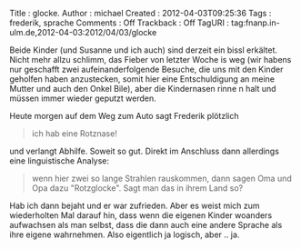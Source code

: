 Title     : glocke.
Author    : michael
Created   : 2012-04-03T09:25:36
Tags      : frederik, sprache
Comments  : Off
Trackback : Off
TagURI    : tag:fnanp.in-ulm.de,2012-04-03:2012/04/03/glocke

Beide Kinder (und Susanne und ich auch) sind derzeit ein bissl erkältet. Nicht
mehr allzu schlimm, das Fieber von letzter Woche is weg (wir habens nur
geschafft zwei aufeinanderfolgende Besuche, die uns mit den Kinder geholfen
haben anzustecken, somit hier eine Entschuldigung an meine  Mutter und auch
den Onkel Bile), aber die Kindernasen rinne n halt und müssen immer wieder
geputzt werden.

Heute morgen auf dem Weg zum Auto sagt Frederik plötzlich

> ich hab eine Rotznase!

und verlangt Abhilfe. Soweit so gut. Direkt im Anschluss dann allerdings eine
linguistische Analyse:

> wenn hier zwei so lange Strahlen rauskommen, dann sagen Oma und Opa dazu
> "Rotzglocke". Sagt man das in ihrem Land so?

Hab ich dann bejaht und er war zufrieden. Aber es weist mich zum wiederholten
Mal darauf hin, dass wenn die eigenen Kinder woanders aufwachsen als man
selbst, dass die dann auch eine andere Sprache als ihre eigene wahrnehmen.
Also eigentlich ja logisch, aber .. ja.
